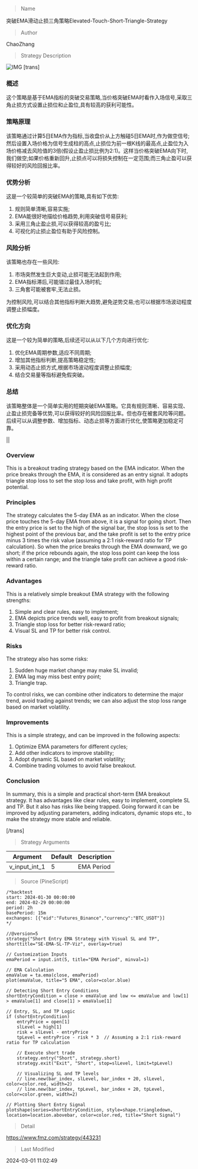 
> Name

突破EMA滑动止损三角策略Elevated-Touch-Short-Triangle-Strategy

> Author

ChaoZhang

> Strategy Description

![IMG](https://www.fmz.com/upload/asset/1dcfd6a06c0e8ed2eb7.png)
[trans]

### 概述

这个策略是基于EMA指标的突破交易策略,当价格突破EMA时看作入场信号,采取三角止损方式设置止损位和止盈位,具有较高的获利可能性。

### 策略原理  

该策略通过计算5日EMA作为指标,当收盘价从上方触碰5日EMA时,作为做空信号;然后设置入场价格为信号生成柱的高点,止损位为前一根K线的最高点,止盈位为入场价格减去风险值的3倍(假设止盈止损比例为2:1)。这样当价格突破EMA向下时,我们做空;如果价格重新回升,止损点可以将损失控制在一定范围;而三角止盈可以获得较好的风险回报比率。

### 优势分析

这是一个较简单的突破EMA的策略,具有如下优势:  
1. 规则简单清晰,容易实施;  
2. EMA能很好地描绘价格趋势,利用突破信号易获利;  
3. 采用三角止盈止损,可以获得较高的盈亏比;  
4. 可视化的止损止盈位有助于风险控制。

### 风险分析  

该策略也存在一些风险:  
1. 市场突然发生巨大变动,止损可能无法起到作用;  
2. EMA指标滞后,可能错过最佳入场时机;
3. 三角套可能被套牢,无法止损。  

为控制风险,可以结合其他指标判断大趋势,避免逆势交易;也可以根据市场波动程度调整止损幅度。

### 优化方向  

这是一个较为简单的策略,后续还可以从以下几个方向进行优化:  
1. 优化EMA周期参数,适应不同周期;  
2. 增加其他指标判断,提高策略稳定性;  
3. 采用动态止损方式,根据市场波动程度调整止损幅度;
4. 结合交易量等指标避免假突破。

### 总结  

该策略整体是一个简单实用的短期突破EMA策略。它具有规则清晰、容易实现、止盈止损完备等优势,可以获得较好的风险回报比率。但也存在被套风险等问题。后续可以从调整参数、增加指标、动态止损等方面进行优化,使策略更加稳定可靠。

||

### Overview  

This is a breakout trading strategy based on the EMA indicator. When the price breaks through the EMA, it is considered as an entry signal. It adopts triangle stop loss to set the stop loss and take profit, with high profit potential.  

### Principles

The strategy calculates the 5-day EMA as an indicator. When the close price touches the 5-day EMA from above, it is a signal for going short. Then the entry price is set to the high of the signal bar, the stop loss is set to the highest point of the previous bar, and the take profit is set to the entry price minus 3 times the risk value (assuming a 2:1 risk-reward ratio for TP calculation). So when the price breaks through the EMA downward, we go short; if the price rebounds again, the stop loss point can keep the loss within a certain range; and the triangle take profit can achieve a good risk-reward ratio.

### Advantages

This is a relatively simple breakout EMA strategy with the following strengths:
1. Simple and clear rules, easy to implement;  
2. EMA depicts price trends well, easy to profit from breakout signals;
3. Triangle stop loss for better risk-reward ratio; 
4. Visual SL and TP for better risk control.

### Risks 

The strategy also has some risks:
1. Sudden huge market change may make SL invalid;
2. EMA lag may miss best entry point; 
3. Triangle trap.  

To control risks, we can combine other indicators to determine the major trend, avoid trading against trends; we can also adjust the stop loss range based on market volatility.

### Improvements

This is a simple strategy, and can be improved in the following aspects:
1. Optimize EMA parameters for different cycles;
2. Add other indicators to improve stability; 
3. Adopt dynamic SL based on market volatility;  
4. Combine trading volumes to avoid false breakout.   

### Conclusion   

In summary, this is a simple and practical short-term EMA breakout strategy. It has advantages like clear rules, easy to implement, complete SL and TP. But it also has risks like being trapped. Going forward it can be improved by adjusting parameters, adding indicators, dynamic stops etc., to make the strategy more stable and reliable.

[/trans]

> Strategy Arguments



|Argument|Default|Description|
|----|----|----|
|v_input_int_1|5|EMA Period|


> Source (PineScript)

``` pinescript
/*backtest
start: 2024-01-30 00:00:00
end: 2024-02-29 00:00:00
period: 2h
basePeriod: 15m
exchanges: [{"eid":"Futures_Binance","currency":"BTC_USDT"}]
*/

//@version=5
strategy("Short Entry EMA Strategy with Visual SL and TP", shorttitle="SE-EMA-SL-TP-Viz", overlay=true)

// Customization Inputs
emaPeriod = input.int(5, title="EMA Period", minval=1)

// EMA Calculation
emaValue = ta.ema(close, emaPeriod)
plot(emaValue, title="5 EMA", color=color.blue)

// Detecting Short Entry Conditions
shortEntryCondition = close > emaValue and low <= emaValue and low[1] > emaValue[1] and close[1] > emaValue[1]

// Entry, SL, and TP Logic
if (shortEntryCondition)
    entryPrice = open[1]
    slLevel = high[1]
    risk = slLevel - entryPrice
    tpLevel = entryPrice - risk * 3  // Assuming a 2:1 risk-reward ratio for TP calculation

    // Execute short trade
    strategy.entry("Short", strategy.short)
    strategy.exit("Exit", "Short", stop=slLevel, limit=tpLevel)

    // Visualizing SL and TP levels
    // line.new(bar_index, slLevel, bar_index + 20, slLevel, color=color.red, width=2)
    // line.new(bar_index, tpLevel, bar_index + 20, tpLevel, color=color.green, width=2)

// Plotting Short Entry Signal
plotshape(series=shortEntryCondition, style=shape.triangledown, location=location.abovebar, color=color.red, title="Short Signal")

```

> Detail

https://www.fmz.com/strategy/443231

> Last Modified

2024-03-01 11:02:49
